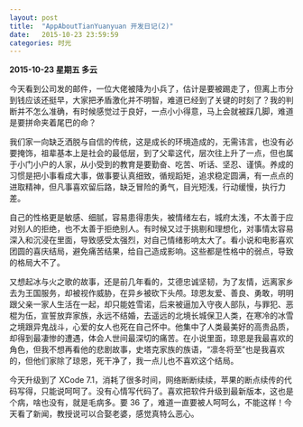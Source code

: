 ```yaml
---
layout: post
title:  "AppAboutTianYuanyuan 开发日记(2)"
date:   2015-10-23 23:59:59
categories: 时光
---
```


**2015-10-23 星期五 多云**

今天看到公司发的邮件，一位大佬被降为小兵了，估计是要被踢走了，但离上市分到钱应该还挺早，大家把矛盾激化并不明智，难道已经到了关键的时刻了？我的判断并不怎么准确，有时候感觉过于良好，一点小小得意，马上会就被踩几脚，难道是要拼命夹着尾巴的命？

我们家一向缺乏洒脱与自信的传统，这是成长的环境造成的，无需讳言，也没有必要掩饰，祖辈基本上是社会的最低层，到了父辈这代，层次往上升了一点，但也属于小门小户的人家，从小受到的教育是要勤奋、吃苦、听话、坚忍、谨慎。养成的习惯是把小事看成大事，做事要认真细致，循规蹈矩，追求稳定圆满，有一点点的进取精神，但凡事喜欢留后路，缺乏冒险的勇气，目光短浅，行动缓慢，执行力差。

自己的性格更是敏感、细腻，容易患得患失，被情绪左右，城府太浅，不太善于应对别人的拒绝，也不太善于拒绝别人。有时候又过于挑剔和理想化，对事情太容易深入和沉浸在里面，导致感受太强烈，对自己情绪影响太大了。看小说和电影喜欢团圆的喜庆结局，避免痛苦结果，给自己造成影响。这些都是性格中的弱点，导致的格局大不了。

又想起冰与火之歌的故事，还是前几年看的，艾德忠诚坚韧，为了友情，远离家乡去为王国服务，却被视作威胁，在异乡被砍下头颅。琼恩友爱、善良、勇敢，明明跟父亲一家人生活在一起，却只能姓雪诺，后来被逼加入守夜人部队，与罪犯、恶棍为伍，宣誓放弃家族，永远不结婚，去遥远的北境长城保卫人类，在寒冷的冰雪之境跟异鬼战斗，心爱的女人也死在自己怀中。他集中了人类最美好的高贵品质，却得到最凄惨的遭遇，体会人世间最深切的痛苦。在小说里面，琼恩是我最喜欢的角色，但我不想再看他的悲剧故事，史塔克家族的族语，“凛冬将至”也是我喜欢的，但他们家除了琼恩，死干净了，我一点儿也不喜欢这个结局。

今天升级到了 XCode 7.1，消耗了很多时间，网络断断续续，苹果的断点续传的代码写得，只能说呵呵了。没有心情写代码了。喜欢把软件升级到最新版本，这也是个病，啥也没有，就是毛病多。要 36 了，难道一直要被人呵呵么，不能这样！今天看了新闻，教授说可以合娶老婆，感觉真特么恶心。
